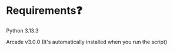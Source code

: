



# Requirements❓

Python 3.13.3

Arcade v3.0.0 (It's automatically installed when you run the script)

